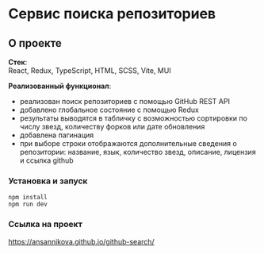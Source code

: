 # Сервис поиска репозиториев

## О проекте

**Стек**:  
React, Redux, TypeScript, HTML, SCSS, Vite, MUI

**Реализованный функционал**:
- реализован поиск репозиториев с помощью GitHub REST API
- добавлено глобальное состояние с помощью Redux
- результаты выводятся в табличку с возможностью сортировки по числу звезд, количеству форков или дате обновления
- добавлена пагинация
- при выборе строки отображаются дополнительные сведения о репозитории: название, язык, количество звезд, описание, лицензия и ссылка github


### Установка и запуск

```
npm install
npm run dev
```

### Ссылка на проект

https://ansannikova.github.io/github-search/
